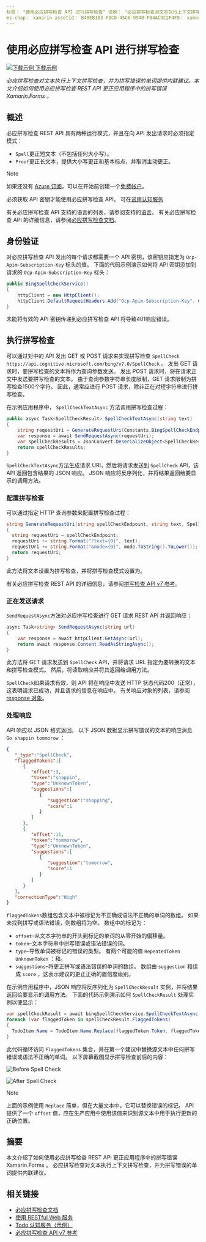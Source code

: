 ```yaml
---
标题： "使用必应拼写检查 API 进行拼写检查" 说明： "必应拼写检查对文本执行上下文拼写检查，并为拼写错误的单词提供内联建议。 本文介绍如何使用必应拼写检查 REST API 更正应用程序中的拼写错误 Xamarin.Forms 。
ms-chap： xamarin assetid： B40EB103-FDC0-45C6-9940-FB4ACDC2F4F9： xamarin 窗体作者： davidbritch： dabritch ms. 日期：02/08/2017 非 loc： [ Xamarin.Forms ， Xamarin.Essentials ]
---
```


# <a name="spell-checking-using-the-bing-spell-check-api"></a>使用必应拼写检查 API 进行拼写检查

[![下载示例](~/media/shared/download.png) 下载示例](https://docs.microsoft.com/samples/xamarin/xamarin-forms-samples/webservices-todocognitiveservices)

_必应拼写检查对文本执行上下文拼写检查，并为拼写错误的单词提供内联建议。本文介绍如何使用必应拼写检查 REST API 更正应用程序中的拼写错误 Xamarin.Forms 。_

## <a name="overview"></a>概述

必应拼写检查 REST API 具有两种运行模式，并且在向 API 发出请求时必须指定模式：

- `Spell`更正短文本（不包括任何大小写）。
- `Proof`更正长文本，提供大小写更正和基本标点，并取消主动更正。

> [!NOTE]
> 如果还没有 [Azure 订阅](/azure/guides/developer/azure-developer-guide#understanding-accounts-subscriptions-and-billing)，可以在开始前创建一个[免费帐户](https://aka.ms/azfree-docs-mobileapps)。

必须获取 API 密钥才能使用必应拼写检查 API。 可在[试用认知服务](https://azure.microsoft.com/try/cognitive-services/)

有关必应拼写检查 API 支持的语言的列表，请参阅支持的[语言](/azure/cognitive-services/bing-spell-check/bing-spell-check-supported-languages/)。 有关必应拼写检查 API 的详细信息，请参阅[必应拼写检查文档](/azure/cognitive-services/bing-spell-check/)。

## <a name="authentication"></a>身份验证

对必应拼写检查 API 发出的每个请求都需要一个 API 密钥，该密钥应指定为 `Ocp-Apim-Subscription-Key` 标头的值。 下面的代码示例演示如何将 API 密钥添加到请求的 `Ocp-Apim-Subscription-Key` 标头：

```csharp
public BingSpellCheckService()
{
    httpClient = new HttpClient();
    httpClient.DefaultRequestHeaders.Add("Ocp-Apim-Subscription-Key", Constants.BingSpellCheckApiKey);
}
```

未能将有效的 API 密钥传递到必应拼写检查 API 将导致401响应错误。

## <a name="performing-spell-checking"></a>执行拼写检查

可以通过对中的 API 发出 GET 或 POST 请求来实现拼写检查 `SpellCheck` `https://api.cognitive.microsoft.com/bing/v7.0/SpellCheck` 。 发出 GET 请求时，要拼写检查的文本将作为查询参数发送。 发出 POST 请求时，将在请求正文中发送要拼写检查的文本。 由于查询参数字符串长度限制，GET 请求限制为拼写检查1500个字符。 因此，通常应进行 POST 请求，除非正在对短字符串进行拼写检查。

在示例应用程序中， `SpellCheckTextAsync` 方法调用拼写检查过程：

```csharp
public async Task<SpellCheckResult> SpellCheckTextAsync(string text)
{
    string requestUri = GenerateRequestUri(Constants.BingSpellCheckEndpoint, text, SpellCheckMode.Spell);
    var response = await SendRequestAsync(requestUri);
    var spellCheckResults = JsonConvert.DeserializeObject<SpellCheckResult>(response);
    return spellCheckResults;
}
```

`SpellCheckTextAsync`方法生成请求 URI，然后将请求发送到 `SpellCheck` API，该 API 返回包含结果的 JSON 响应。 JSON 响应将反序列化，并将结果返回给要显示的调用方法。

### <a name="configuring-spell-checking"></a>配置拼写检查

可以通过指定 HTTP 查询参数来配置拼写检查过程：

```csharp
string GenerateRequestUri(string spellCheckEndpoint, string text, SpellCheckMode mode)
{
  string requestUri = spellCheckEndpoint;
  requestUri += string.Format("?text={0}", text);                         // text to spell check
  requestUri += string.Format("&mode={0}", mode.ToString().ToLower());    // spellcheck mode - proof or spell
  return requestUri;
}
```

此方法将文本设置为拼写检查，并将拼写检查模式设置为。

有关必应拼写检查 REST API 的详细信息，请参阅[拼写检查 API v7 参考](/rest/api/cognitiveservices/bing-spell-check-api-v7-reference/)。

### <a name="sending-the-request"></a>正在发送请求

`SendRequestAsync`方法对必应拼写检查进行 GET 请求 REST API 并返回响应：

```csharp
async Task<string> SendRequestAsync(string url)
{
    var response = await httpClient.GetAsync(url);
    return await response.Content.ReadAsStringAsync();
}
```

此方法将 GET 请求发送到 `SpellCheck` API，并将请求 URL 指定为要转换的文本和拼写检查模式。 然后，将读取响应并将其返回给调用方法。

`SpellCheck`如果请求有效，则 API 将在响应中发送 HTTP 状态代码200（正常），这表明请求已成功，并且请求的信息在响应中。 有关响应对象的列表，请参阅[response 对象](/rest/api/cognitiveservices/bing-spell-check-api-v7-reference#response-objects)。

### <a name="processing-the-response"></a>处理响应

API 响应以 JSON 格式返回。 以下 JSON 数据显示拼写错误的文本的响应消息 `Go shappin tommorow` ：

```json
{  
   "_type":"SpellCheck",
   "flaggedTokens":[  
      {  
         "offset":3,
         "token":"shappin",
         "type":"UnknownToken",
         "suggestions":[  
            {  
               "suggestion":"shopping",
               "score":1
            }
         ]
      },
      {  
         "offset":11,
         "token":"tommorow",
         "type":"UnknownToken",
         "suggestions":[  
            {  
               "suggestion":"tomorrow",
               "score":1
            }
         ]
      }
   ],
   "correctionType":"High"
}
```

`flaggedTokens`数组包含文本中被标记为不正确或语法不正确的单词的数组。 如果未找到拼写或语法错误，则数组将为空。 数组中的标记为：

- `offset`–从文本字符串的开头到标记的单词的从零开始的偏移量。
- `token`–文本字符串中拼写错误或语法错误的词。
- `type`–导致单词被标记的错误的类型。 有两个可能的值 `RepeatedToken` `UnknownToken` ：和。
- `suggestions`–将更正拼写或语法错误的单词的数组。 数组由 `suggestion` 和组成 `score` ，这表示建议的更正正确的置信度级别。

在示例应用程序中，JSON 响应将反序列化为 `SpellCheckResult` 实例，并将结果返回给要显示的调用方法。 下面的代码示例演示如何 `SpellCheckResult` 处理实例以便显示：

```csharp
var spellCheckResult = await bingSpellCheckService.SpellCheckTextAsync(TodoItem.Name);
foreach (var flaggedToken in spellCheckResult.FlaggedTokens)
{
  TodoItem.Name = TodoItem.Name.Replace(flaggedToken.Token, flaggedToken.Suggestions.FirstOrDefault().Suggestion);
}
```

此代码循环访问 `FlaggedTokens` 集合，并在第一个建议中替换源文本中任何拼写错误或语法不正确的单词。 以下屏幕截图显示拼写检查前后的内容：

![](spell-check-images/before-spell-check.png "Before Spell Check")

![](spell-check-images/after-spell-check.png "After Spell Check")

> [!NOTE]
> 上面的示例使用 `Replace` 简单，但在大量文本中，它可以替换错误的标记。 API 提供了一个 `offset` 值，应在生产应用中使用该值来识别源文本中用于执行更新的正确位置。

## <a name="summary"></a>摘要

本文介绍了如何使用必应拼写检查 REST API 更正应用程序中的拼写错误 Xamarin.Forms 。 必应拼写检查对文本执行上下文拼写检查，并为拼写错误的单词提供内联建议。

## <a name="related-links"></a>相关链接

- [必应拼写检查文档](/azure/cognitive-services/bing-spell-check/)
- [使用 RESTful Web 服务](~/xamarin-forms/data-cloud/web-services/rest.md)
- [Todo 认知服务（示例）](https://docs.microsoft.com/samples/xamarin/xamarin-forms-samples/webservices-todocognitiveservices)
- [必应拼写检查 API v7 参考](/rest/api/cognitiveservices/bing-spell-check-api-v7-reference/)
